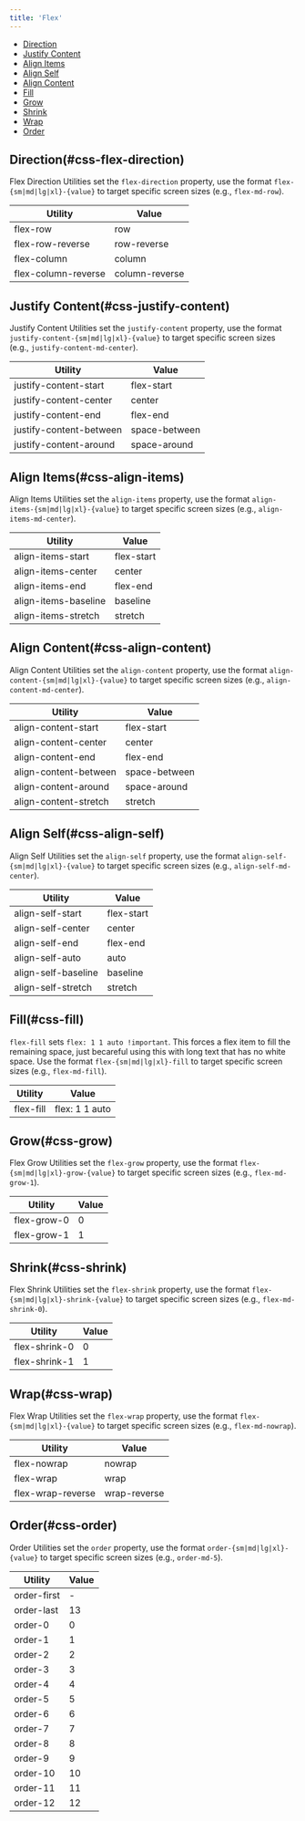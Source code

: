 ```yaml
---
title: 'Flex'
---
```


<div class="nav-toc-absolute">
<div class="nav-toc">

-   [Direction](#css-flex-direction)
-   [Justify Content](#css-justify-content)
-   [Align Items](#css-align-items)
-   [Align Self](#css-align-self)
-   [Align Content](#css-align-content)
-   [Fill](#css-fill)
-   [Grow](#css-grow)
-   [Shrink](#css-shrink)
-   [Wrap](#css-wrap)
-   [Order](#css-order)

</div>
</div>

## Direction(#css-flex-direction)

Flex Direction Utilities set the `flex-direction` property, use the format `flex-{sm|md|lg|xl}-{value}` to target specific screen sizes (e.g., `flex-md-row`).

<div class="sheet-example">
	<div class="table-responsive">
		<table class="table table-autofit table-nowrap">
			<thead>
				<tr>
					<th>Utility</th>
					<th>Value</th>
				</tr>
			</thead>
			<tbody>
				<tr>
					<td>flex-row</td>
					<td>row</td>
				</tr>
				<tr>
					<td>flex-row-reverse</td>
					<td>row-reverse</td>
				</tr>
				<tr>
					<td>flex-column</td>
					<td>column</td>
				</tr>
				<tr>
					<td>flex-column-reverse</td>
					<td>column-reverse</td>
				</tr>
			</tbody>
		</table>
	</div>
</div>

## Justify Content(#css-justify-content)

Justify Content Utilities set the `justify-content` property, use the format `justify-content-{sm|md|lg|xl}-{value}` to target specific screen sizes (e.g., `justify-content-md-center`).

<div class="sheet-example">
	<div class="table-responsive">
		<table class="table table-autofit table-nowrap">
			<thead>
				<tr>
					<th>Utility</th>
					<th>Value</th>
				</tr>
			</thead>
			<tbody>
				<tr>
					<td>justify-content-start</td>
					<td>flex-start</td>
				</tr>
				<tr>
					<td>justify-content-center</td>
					<td>center</td>
				</tr>
				<tr>
					<td>justify-content-end</td>
					<td>flex-end</td>
				</tr>
				<tr>
					<td>justify-content-between</td>
					<td>space-between</td>
				</tr>
				<tr>
					<td>justify-content-around</td>
					<td>space-around</td>
				</tr>
			</tbody>
		</table>
	</div>
</div>

## Align Items(#css-align-items)

Align Items Utilities set the `align-items` property, use the format `align-items-{sm|md|lg|xl}-{value}` to target specific screen sizes (e.g., `align-items-md-center`).

<div class="sheet-example">
	<div class="table-responsive">
		<table class="table table-autofit table-nowrap">
			<thead>
				<tr>
					<th>Utility</th>
					<th>Value</th>
				</tr>
			</thead>
			<tbody>
				<tr>
					<td>align-items-start</td>
					<td>flex-start</td>
				</tr>
				<tr>
					<td>align-items-center</td>
					<td>center</td>
				</tr>
				<tr>
					<td>align-items-end</td>
					<td>flex-end</td>
				</tr>
				<tr>
					<td>align-items-baseline</td>
					<td>baseline</td>
				</tr>
				<tr>
					<td>align-items-stretch</td>
					<td>stretch</td>
				</tr>
			</tbody>
		</table>
	</div>
</div>

## Align Content(#css-align-content)

Align Content Utilities set the `align-content` property, use the format `align-content-{sm|md|lg|xl}-{value}` to target specific screen sizes (e.g., `align-content-md-center`).

<div class="sheet-example">
	<div class="table-responsive">
		<table class="table table-autofit table-nowrap">
			<thead>
				<tr>
					<th>Utility</th>
					<th>Value</th>
				</tr>
			</thead>
			<tbody>
				<tr>
					<td>align-content-start</td>
					<td>flex-start</td>
				</tr>
				<tr>
					<td>align-content-center</td>
					<td>center</td>
				</tr>
				<tr>
					<td>align-content-end</td>
					<td>flex-end</td>
				</tr>
				<tr>
					<td>align-content-between</td>
					<td>space-between</td>
				</tr>
				<tr>
					<td>align-content-around</td>
					<td>space-around</td>
				</tr>
				<tr>
					<td>align-content-stretch</td>
					<td>stretch</td>
				</tr>
			</tbody>
		</table>
	</div>
</div>

## Align Self(#css-align-self)

Align Self Utilities set the `align-self` property, use the format `align-self-{sm|md|lg|xl}-{value}` to target specific screen sizes (e.g., `align-self-md-center`).

<div class="sheet-example">
	<div class="table-responsive">
		<table class="table table-autofit table-nowrap">
			<thead>
				<tr>
					<th>Utility</th>
					<th>Value</th>
				</tr>
			</thead>
			<tbody>
				<tr>
					<td>align-self-start</td>
					<td>flex-start</td>
				</tr>
				<tr>
					<td>align-self-center</td>
					<td>center</td>
				</tr>
				<tr>
					<td>align-self-end</td>
					<td>flex-end</td>
				</tr>
				<tr>
					<td>align-self-auto</td>
					<td>auto</td>
				</tr>
				<tr>
					<td>align-self-baseline</td>
					<td>baseline</td>
				</tr>
				<tr>
					<td>align-self-stretch</td>
					<td>stretch</td>
				</tr>
			</tbody>
		</table>
	</div>
</div>

## Fill(#css-fill)

`flex-fill` sets `flex: 1 1 auto !important`. This forces a flex item to fill the remaining space, just becareful using this with long text that has no white space. Use the format `flex-{sm|md|lg|xl}-fill` to target specific screen sizes (e.g., `flex-md-fill`).

<div class="sheet-example">
	<div class="table-responsive">
		<table class="table table-autofit table-nowrap">
			<thead>
				<tr>
					<th>Utility</th>
					<th>Value</th>
				</tr>
			</thead>
			<tbody>
				<tr>
					<td>flex-fill</td>
					<td>flex: 1 1 auto</td>
				</tr>
			</tbody>
		</table>
	</div>
</div>

## Grow(#css-grow)

Flex Grow Utilities set the `flex-grow` property, use the format `flex-{sm|md|lg|xl}-grow-{value}` to target specific screen sizes (e.g., `flex-md-grow-1`).

<div class="sheet-example">
	<div class="table-responsive">
		<table class="table table-autofit table-nowrap">
			<thead>
				<tr>
					<th>Utility</th>
					<th>Value</th>
				</tr>
			</thead>
			<tbody>
				<tr>
					<td>flex-grow-0</td>
					<td>0</td>
				</tr>
				<tr>
					<td>flex-grow-1</td>
					<td>1</td>
				</tr>
			</tbody>
		</table>
	</div>
</div>

## Shrink(#css-shrink)

Flex Shrink Utilities set the `flex-shrink` property, use the format `flex-{sm|md|lg|xl}-shrink-{value}` to target specific screen sizes (e.g., `flex-md-shrink-0`).

<div class="sheet-example">
	<div class="table-responsive">
		<table class="table table-autofit table-nowrap">
			<thead>
				<tr>
					<th>Utility</th>
					<th>Value</th>
				</tr>
			</thead>
			<tbody>
				<tr>
					<td>flex-shrink-0</td>
					<td>0</td>
				</tr>
				<tr>
					<td>flex-shrink-1</td>
					<td>1</td>
				</tr>
			</tbody>
		</table>
	</div>
</div>

## Wrap(#css-wrap)

Flex Wrap Utilities set the `flex-wrap` property, use the format `flex-{sm|md|lg|xl}-{value}` to target specific screen sizes (e.g., `flex-md-nowrap`).

<div class="sheet-example">
	<div class="table-responsive">
		<table class="table table-autofit table-nowrap">
			<thead>
				<tr>
					<th>Utility</th>
					<th>Value</th>
				</tr>
			</thead>
			<tbody>
				<tr>
					<td>flex-nowrap</td>
					<td>nowrap</td>
				</tr>
				<tr>
					<td>flex-wrap</td>
					<td>wrap</td>
				</tr>
				<tr>
					<td>flex-wrap-reverse</td>
					<td>wrap-reverse</td>
				</tr>
			</tbody>
		</table>
	</div>
</div>

## Order(#css-order)

Order Utilities set the `order` property, use the format `order-{sm|md|lg|xl}-{value}` to target specific screen sizes (e.g., `order-md-5`).

<div class="sheet-example">
	<div class="table-responsive">
		<table class="table table-autofit table-nowrap">
			<thead>
				<tr>
					<th>Utility</th>
					<th>Value</th>
				</tr>
			</thead>
			<tbody>
				<tr>
					<td>order-first</td>
					<td>-</td>
				</tr>
				<tr>
					<td>order-last</td>
					<td>13</td>
				</tr>
				<tr>
					<td>order-0</td>
					<td>0</td>
				</tr>
				<tr>
					<td>order-1</td>
					<td>1</td>
				</tr>
				<tr>
					<td>order-2</td>
					<td>2</td>
				</tr>
				<tr>
					<td>order-3</td>
					<td>3</td>
				</tr>
				<tr>
					<td>order-4</td>
					<td>4</td>
				</tr>
				<tr>
					<td>order-5</td>
					<td>5</td>
				</tr>
				<tr>
					<td>order-6</td>
					<td>6</td>
				</tr>
				<tr>
					<td>order-7</td>
					<td>7</td>
				</tr>
				<tr>
					<td>order-8</td>
					<td>8</td>
				</tr>
				<tr>
					<td>order-9</td>
					<td>9</td>
				</tr>
				<tr>
					<td>order-10</td>
					<td>10</td>
				</tr>
				<tr>
					<td>order-11</td>
					<td>11</td>
				</tr>
				<tr>
					<td>order-12</td>
					<td>12</td>
				</tr>
			</tbody>
		</table>
	</div>
</div>
